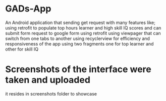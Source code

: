 # GADs-App
An Android application that sending get request with many features like;
using retrofit to populate top hours learner and 
high skill IQ scores and 
can submit form request to google form using retrofit
using viewpager that can switch from one tabs to another
using recyclerview for efficiency and responsiveness of the app
using two fragments one for top learner and other for skill IQ

# Screenshots of the interface were taken and uploaded
it resides in screenshots folder to showcase

